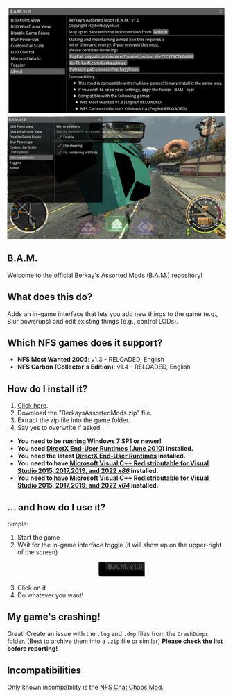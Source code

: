 <p align="center">
<img src=".github/UI.png?raw=true" /> <br />
<img src=".github/Game.png?raw=true" /> <br />
</p>

## B.A.M.
Welcome to the official Berkay's Assorted Mods (B.A.M.) repository!

## What does this do?
Adds an in-game interface that lets you add new things to the game (e.g., Blur powerups) and edit existing things (e.g., control LODs).

## Which NFS games does it support?
- **NFS Most Wanted 2005**: v1.3 - RELOADED, English
- **NFS Carbon (Collector's Edition)**: v1.4 - RELOADED, English

## How do I install it?
1. [Click here](https://github.com/berkayylmao/BerkaysAssortedMods/releases/latest).
2. Download the "BerkaysAssortedMods.zip" file.
3. Extract the zip file into the game folder.
4. Say yes to overwrite if asked.

- **You need to be running Windows 7 SP1 or newer!**
- **You need [DirectX End-User Runtimes (June 2010)](https://www.microsoft.com/en-us/download/details.aspx?id=8109) installed.**
- **You need the latest [DirectX End-User Runtimes](https://www.microsoft.com/en-us/download/details.aspx?id=35) installed.**
- **You need to have [Microsoft Visual C++ Redistributable for Visual Studio 2015, 2017,2019, and 2022 _x86_](https://aka.ms/vs/17/release/vc_redist.x86.exe) installed.**
- **You need to have [Microsoft Visual C++ Redistributable for Visual Studio 2015, 2017,2019, and 2022 _x64_](https://aka.ms/vs/17/release/vc_redist.x64.exe) installed.**

## ... and how do I use it?
Simple:
1. Start the game
2. Wait for the in-game interface toggle (it will show up on the upper-right of the screen)
     <p align="center">
     <img src=".github/UIToggle.png?raw=true" /> <br />
     </p>
3. Click on it
4. Do whatever you want!

## My game's crashing!
Great! Create an issue with the `.log` and `.dmp` files from the `CrashDumps` folder. (Best to archive them into a `.zip` file or similar) **Please check the list before reporting!**

## Incompatibilities
Only known incompability is the [NFS Chat Chaos Mod](https://github.com/berkayylmao/NFS-Chat-Chaos-Mod).